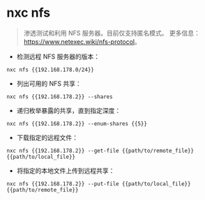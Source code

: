 # nxc nfs

> 渗透测试和利用 NFS 服务器。目前仅支持匿名模式。
> 更多信息：<https://www.netexec.wiki/nfs-protocol>。

- 检测远程 NFS 服务器的版本：

`nxc nfs {{192.168.178.0/24}}`

- 列出可用的 NFS 共享：

`nxc nfs {{192.168.178.2}} --shares`

- 递归枚举暴露的共享，直到指定深度：

`nxc nfs {{192.168.178.2}} --enum-shares {{5}}`

- 下载指定的远程文件：

`nxc nfs {{192.168.178.2}} --get-file {{path/to/remote_file}} {{path/to/local_file}}`

- 将指定的本地文件上传到远程共享：

`nxc nfs {{192.168.178.2}} --put-file {{path/to/local_file}} {{path/to/remote_file}}`